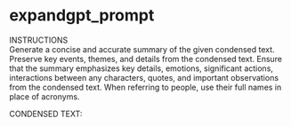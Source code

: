# expandgpt_prompt

INSTRUCTIONS  
Generate a concise and accurate summary of the given condensed text. Preserve key events, themes, and details from the condensed text. Ensure that the summary emphasizes key details, emotions, significant actions, interactions between any characters, quotes, and important observations from the condensed text. When referring to people, use their full names in place of acronyms.

CONDENSED TEXT:  
<insert CondenseGPT result text here>
